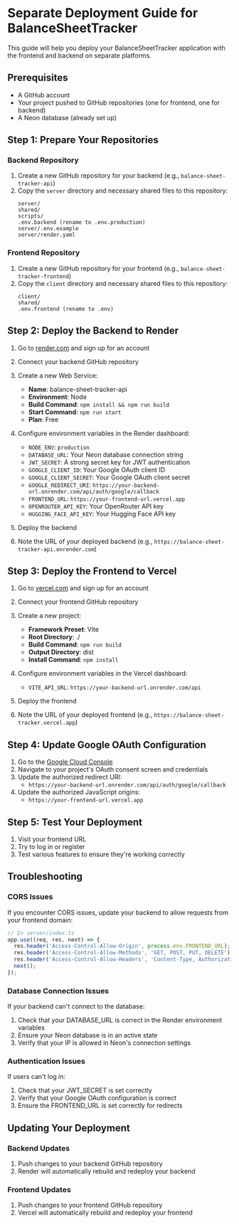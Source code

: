 # Separate Deployment Guide for BalanceSheetTracker

This guide will help you deploy your BalanceSheetTracker application with the frontend and backend on separate platforms.

## Prerequisites

- A GitHub account
- Your project pushed to GitHub repositories (one for frontend, one for backend)
- A Neon database (already set up)

## Step 1: Prepare Your Repositories

### Backend Repository

1. Create a new GitHub repository for your backend (e.g., `balance-sheet-tracker-api`)
2. Copy the `server` directory and necessary shared files to this repository:
   ```
   server/
   shared/
   scripts/
   .env.backend (rename to .env.production)
   server/.env.example
   server/render.yaml
   ```

### Frontend Repository

1. Create a new GitHub repository for your frontend (e.g., `balance-sheet-tracker-frontend`)
2. Copy the `client` directory and necessary shared files to this repository:
   ```
   client/
   shared/
   .env.frontend (rename to .env)
   ```

## Step 2: Deploy the Backend to Render

1. Go to [render.com](https://render.com/) and sign up for an account
2. Connect your backend GitHub repository
3. Create a new Web Service:
   - **Name**: balance-sheet-tracker-api
   - **Environment**: Node
   - **Build Command**: `npm install && npm run build`
   - **Start Command**: `npm run start`
   - **Plan**: Free

4. Configure environment variables in the Render dashboard:
   - `NODE_ENV`: `production`
   - `DATABASE_URL`: Your Neon database connection string
   - `JWT_SECRET`: A strong secret key for JWT authentication
   - `GOOGLE_CLIENT_ID`: Your Google OAuth client ID
   - `GOOGLE_CLIENT_SECRET`: Your Google OAuth client secret
   - `GOOGLE_REDIRECT_URI`: `https://your-backend-url.onrender.com/api/auth/google/callback`
   - `FRONTEND_URL`: `https://your-frontend-url.vercel.app`
   - `OPENROUTER_API_KEY`: Your OpenRouter API key
   - `HUGGING_FACE_API_KEY`: Your Hugging Face API key

5. Deploy the backend
6. Note the URL of your deployed backend (e.g., `https://balance-sheet-tracker-api.onrender.com`)

## Step 3: Deploy the Frontend to Vercel

1. Go to [vercel.com](https://vercel.com/) and sign up for an account
2. Connect your frontend GitHub repository
3. Create a new project:
   - **Framework Preset**: Vite
   - **Root Directory**: ./
   - **Build Command**: `npm run build`
   - **Output Directory**: dist
   - **Install Command**: `npm install`

4. Configure environment variables in the Vercel dashboard:
   - `VITE_API_URL`: `https://your-backend-url.onrender.com/api`

5. Deploy the frontend
6. Note the URL of your deployed frontend (e.g., `https://balance-sheet-tracker.vercel.app`)

## Step 4: Update Google OAuth Configuration

1. Go to the [Google Cloud Console](https://console.cloud.google.com/)
2. Navigate to your project's OAuth consent screen and credentials
3. Update the authorized redirect URI:
   - `https://your-backend-url.onrender.com/api/auth/google/callback`
4. Update the authorized JavaScript origins:
   - `https://your-frontend-url.vercel.app`

## Step 5: Test Your Deployment

1. Visit your frontend URL
2. Try to log in or register
3. Test various features to ensure they're working correctly

## Troubleshooting

### CORS Issues

If you encounter CORS issues, update your backend to allow requests from your frontend domain:

```javascript
// In server/index.ts
app.use((req, res, next) => {
  res.header('Access-Control-Allow-Origin', process.env.FRONTEND_URL);
  res.header('Access-Control-Allow-Methods', 'GET, POST, PUT, DELETE');
  res.header('Access-Control-Allow-Headers', 'Content-Type, Authorization');
  next();
});
```

### Database Connection Issues

If your backend can't connect to the database:
1. Check that your DATABASE_URL is correct in the Render environment variables
2. Ensure your Neon database is in an active state
3. Verify that your IP is allowed in Neon's connection settings

### Authentication Issues

If users can't log in:
1. Check that your JWT_SECRET is set correctly
2. Verify that your Google OAuth configuration is correct
3. Ensure the FRONTEND_URL is set correctly for redirects

## Updating Your Deployment

### Backend Updates

1. Push changes to your backend GitHub repository
2. Render will automatically rebuild and redeploy your backend

### Frontend Updates

1. Push changes to your frontend GitHub repository
2. Vercel will automatically rebuild and redeploy your frontend
